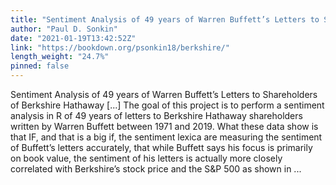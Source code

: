 ```yaml
---
title: "Sentiment Analysis of 49 years of Warren Buffett’s Letters to Shareholders of Berkshire Hathaway"
author: "Paul D. Sonkin"
date: "2021-01-19T13:42:52Z"
link: "https://bookdown.org/psonkin18/berkshire/"
length_weight: "24.7%"
pinned: false
---
```


Sentiment Analysis of 49 years of Warren Buffett’s Letters to Shareholders of Berkshire Hathaway [...] The goal of this project is to perform a sentiment analysis in R of 49 years of letters to Berkshire Hathaway shareholders written by Warren Buffett between 1971 and 2019. What these data show is that IF, and that is a big if, the sentiment lexica are measuring the sentiment of Buffett’s letters accurately, that while Buffett says his focus is primarily on book value, the sentiment of his letters is actually more closely correlated with Berkshire’s stock price and the S&P 500 as shown in ...
